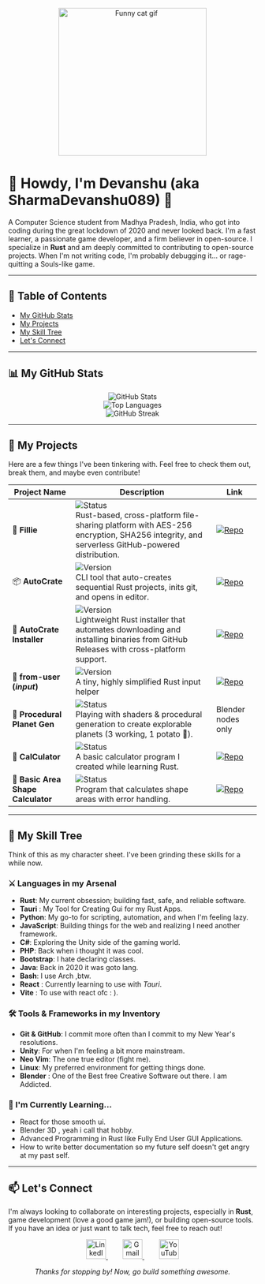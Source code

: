 <p align="center">
  <a href="https://www.youtube.com/watch?v=dQw4w9WgXcQ">
    <img src="https://www.google.com/search?q=https://media.giphy.com/media/v1.Y2lkPTc5MGI3NjExaDB6d2p2ZjlhZzJ2bW14cXBpNzgzaG14ZzB6bHBvM3dnbTNsaDI2ZyZlcD12MV9pbnRlcm5hbF9naWZfYnlfaWQmY3Q9Zw/13HgwGsXF0aiwE/giphy.gif" alt="Funny cat gif" width="300">
  </a>
</p>

# 👋 Howdy, I'm Devanshu (aka SharmaDevanshu089) 👋

A Computer Science student from Madhya Pradesh, India, who got into coding during the great lockdown of 2020 and never looked back. I'm a fast learner, a passionate game developer, and a firm believer in open-source. I specialize in **Rust** and am deeply committed to contributing to open-source projects. When I'm not writing code, I'm probably debugging it... or rage-quitting a Souls-like game.

---

## 📜 Table of Contents

- [My GitHub Stats](#-my-github-stats)
- [My Projects](#-my-projects)
- [My Skill Tree](#-my-skill-tree)
- [Let's Connect](#-lets-connect)

---

## 📊 My GitHub Stats

<p align="center">
<img src="https://github-readme-stats.vercel.app/api?username=sharmadevanshu089&theme=tokyonight&show_icons=true&hide_border=true&count_private=true" alt="GitHub Stats" /><br/>
<img src="https://github-readme-stats.vercel.app/api/top-langs/?username=sharmadevanshu089&theme=tokyonight&show_icons=true&hide_border=true&layout=compact" alt="Top Languages" /><br/>
<img src="https://github-readme-streak-stats.herokuapp.com/?user=sharmadevanshu089&theme=tokyonight&hide_border=true" alt="GitHub Streak" />
</p>

---

## 🚀 My Projects

Here are a few things I've been tinkering with. Feel free to check them out, break them, and maybe even contribute!

| Project Name              | Description                                                                 | Link |
|---------------------------|-----------------------------------------------------------------------------|------|
| 📁 **Fillie**             | ![Status](https://img.shields.io/badge/status-development-yellow?style=flat-square) <br> Rust-based, cross-platform file-sharing platform with AES-256 encryption, SHA256 integrity, and serverless GitHub-powered distribution. | [![Repo](https://img.shields.io/badge/🚀%20Repo-blue?style=for-the-badge&logo=rust&logoColor=white)](https://github.com/sharmadevanshu089/fillie) |
| 📦 **AutoCrate**          | ![Version](https://img.shields.io/github/v/release/sharmadevanshu089/autocrate?style=flat-square&color=blue) <br> CLI tool that auto-creates sequential Rust projects, inits git, and opens in editor. | [![Repo](https://img.shields.io/badge/🚀%20Repo-blue?style=for-the-badge&logo=rust&logoColor=white)](https://github.com/sharmadevanshu089/autocrate) |
| 📩 **AutoCrate Installer**| ![Version](https://img.shields.io/github/v/release/sharmadevanshu089/Installer?style=flat-square&color=blue) <br> Lightweight Rust installer that automates downloading and installing binaries from GitHub Releases with cross-platform support. | [![Repo](https://img.shields.io/badge/🚀%20Repo-blue?style=for-the-badge&logo=rust&logoColor=white)](https://github.com/sharmadevanshu089/Installer) |
| 💬 **from-user (*input*)**| ![Version](https://img.shields.io/github/v/release/sharmadevanshu089/input?style=flat-square&color=blue) <br> A tiny, highly simplified Rust input helper | [![Repo](https://img.shields.io/badge/🚀%20Repo-blue?style=for-the-badge&logo=rust&logoColor=white)](https://github.com/sharmadevanshu089/input) |
| 🌌 **Procedural Planet Gen** | ![Status](https://img.shields.io/badge/status-experimental-orange?style=flat-square) <br> Playing with shaders & procedural generation to create explorable planets (3 working, 1 potato 🥔). | Blender nodes only |
| 🧮 **CalCulator**         | ![Status](https://img.shields.io/badge/status-archived-lightgrey?style=flat-square) <br> A basic calculator program I created while learning Rust. | [![Repo](https://img.shields.io/badge/🚀%20Repo-blue?style=for-the-badge&logo=rust&logoColor=white)](https://github.com/sharmadevanshu089/CalCulator) |
| 📐 **Basic Area Shape Calculator** | ![Status](https://img.shields.io/badge/status-archived-lightgrey?style=flat-square) <br> Program that calculates shape areas with error handling. | [![Repo](https://img.shields.io/badge/🚀%20Repo-blue?style=for-the-badge&logo=rust&logoColor=white)](https://github.com/sharmadevanshu089/_ShapeAreaCalculatulatolator) |



---

## 💼 My Skill Tree

Think of this as my character sheet. I've been grinding these skills for a while now.

### ⚔️ Languages in my Arsenal

- **Rust**: My current obsession; building fast, safe, and reliable software.
- **Tauri** : My Tool for Creating Gui for my Rust Apps.
- **Python**: My go-to for scripting, automation, and when I'm feeling lazy.
- **JavaScript**: Building things for the web and realizing I need another framework.
- **C#**: Exploring the Unity side of the gaming world.
- **PHP**: Back when i thought it was cool.
- **Bootstrap**: I hate declaring classes.
- **Java**: Back in 2020 it was goto lang.
- **Bash**: I use Arch ,btw.
- **React** : Currently learning to use with *Tauri*.
- **Vite** : To use with react ofc : ).

### 🛠️ Tools & Frameworks in my Inventory

- **Git & GitHub**: I commit more often than I commit to my New Year's resolutions.
- **Unity**: For when I'm feeling a bit more mainstream.
- **Neo Vim**: The one true editor (fight me).
- **Linux**: My preferred environment for getting things done.
- **Blender** : One of the Best free Creative Software out there. I am Addicted.

### 🌱 I'm Currently Learning...

- React for those smooth ui.
- Blender 3D , yeah i call that hobby.
- Advanced Programming in Rust like Fully End User GUI Applications.
- How to write better documentation so my future self doesn't get angry at my past self.

---

## 📫 Let's Connect

I'm always looking to collaborate on interesting projects, especially in **Rust**, game development (love a good game jam!), or building open-source tools. If you have an idea or just want to talk tech, feel free to reach out!

<p align="center">
  <a href="https://www.linkedin.com/in/devanshu-sharma-9b7554237/" target="_blank" style="margin: 0 15px;">
    <img src="https://cdn.jsdelivr.net/gh/devicons/devicon/icons/linkedin/linkedin-original.svg" alt="LinkedIn" width="40" height="40">
  </a>
  <a href="mailto:sharma.devanshu089@gmail.com" style="margin: 0 15px;">
    <img src="https://cdn.jsdelivr.net/gh/devicons/devicon/icons/google/google-original.svg" alt="Gmail" width="40" height="40">
  </a>
  <a href="https://www.youtube.com/@PotatoAsUserName" target="_blank" style="margin: 0 15px;">
    <img src="https://cdn.jsdelivr.net/npm/simple-icons@v11/icons/youtube.svg" alt="YouTube" width="40" height="40">
  </a>
</p>

<p align="center"><em>Thanks for stopping by! Now, go build something awesome.</em></p>
